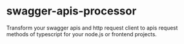 # swagger-apis-processor
Transform your swagger apis and http request client to apis request methods of typescript for your node.js or frontend projects.
